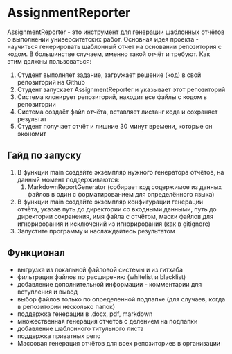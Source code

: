 # AssignmentReporter

AssignmentReporter - это инструмент для генерации шаблонных отчётов о выполнении университетских работ. Основная идея проекта - научиться генерировать шаблонный отчет на основании репозитория с кодом. В большинстве случаем, именно такой отчёт и требуют. Как этим должны пользоваться:

1. Студент выполняет задание, загружает решение (код) в свой репозиторий на Github
2. Студент запускает AssignmentReporter и указывает этот репозиторий
3. Система клонирует репозиторий, находит все файлы с кодом в репозитории
4. Система создаёт файл отчёта, вставляет листанг кода и сохраняет результат
5. Студент получает отчёт и лишние 30 минут времени, которые он экономит

## Гайд по запуску

1. В функции main создайте экземпляр нужного генератора отчётов, на данный момент поддерживаются:
   1. MarkdownReportGenerator (собирает код содержимое из данных файлов в 
      один с форматированием для определённого языка)
2. В функции main создайте экземпляр конфигурации генерации отчёта, указав путь до
   директории со входными данными, путь до директории сохранения, имя файла с отчётом, маски 
   файлов для игнорирования и исключений из игнорирования (как в gitignore)
3. Запустите программу и наслаждайтесь результатом
   
## Функционал

- выгрузка из локальной файловой системы и из гитхаба
- фильтрация файлов по расширению (whitelist и blacklist)
- добавление дополнительной информации - комментарии для вступления и вывод
- выбор файлов только по определенной подпапке (для случаев, когда в репозитории несколько папок)
- поддержка генерации в .docx, pdf, markdown
- множественная генерация отчетов с делением на подпапки
- добавление шаблонного титульного листа
- поддержка приватных репо
- Массовая генерация отчётов для всех репозиториев в организации
